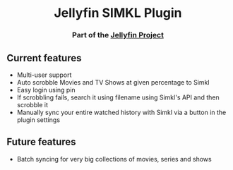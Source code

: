 <h1 align="center">Jellyfin SIMKL Plugin</h1>
<h3 align="center">Part of the <a href="https://jellyfin.org/">Jellyfin Project</a></h3>

###

## Current features
- Multi-user support
- Auto scrobble Movies and TV Shows at given percentage to Simkl
- Easy login using pin
- If scrobbling fails, search it using filename using Simkl's API and then scrobble it
- Manually sync your entire watched history with Simkl via a button in the plugin settings

## Future features
- Batch syncing for very big collections of movies, series and shows